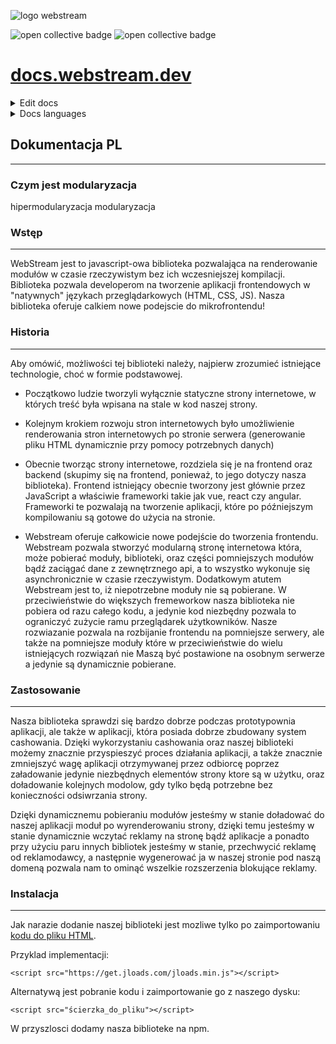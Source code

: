 ![logo webstream](https://logo.webstream.dev/3/cover.png)

<img alt="open collective badge" src="https://opencollective.com/webstream/tiers/backer/badge.svg?label=backer&color=brightgreen" /> <img alt="open collective badge" src="https://opencollective.com/webstream/tiers/sponsor/badge.svg?label=sponsor&color=brightgreen" />
<object type="image/svg+xml" data="https://opencollective.com/webstream/tiers/backer.svg?avatarHeight=36&width=600"></object>

# [docs.webstream.dev](https://docs.webstream.dev/#/)

<details>
    <summary>Edit docs</summary>
    <ul>
        <li><a href="https://docs.webstream.dev/#/">docs.webstream.dev</a></li>
        <li><a href="https://github.com/web-stream/docs/edit/main/README.md">edit docs</a></li>
        <li>Clone link: https://github.com/web-stream/docs.git</li>
    </ul>
</details>

<details>
    <summary>Docs languages</summary>
    <ul>
        <li><a href="">PL</a></li>
        <li><a href="">EN</a></li>
        <li><a href="">DE</a></li>
    </ul>
</details>

## Dokumentacja PL

---
### Czym jest modularyzacja

hipermodularyzacja
modularyzacja

### Wstęp

---
WebStream jest to javascript-owa biblioteka pozwalająca na renderowanie modułów w czasie rzeczywistym bez ich wczesniejszej kompilacji. Biblioteka pozwala developerom na tworzenie aplikacji frontendowych w "natywnych" językach przeglądarkowych (HTML, CSS, JS). Nasza biblioteka oferuje calkiem nowe podejscie do mikrofrontendu!

### Historia

---
Aby omówić, możliwości tej biblioteki należy, najpierw zrozumieć istniejące technologie, choć w formie podstawowej.

+ Początkowo ludzie tworzyli wyłącznie statyczne strony internetowe, w których treść była wpisana na stale w kod naszej strony.

+ Kolejnym krokiem rozwoju stron internetowych było umożliwienie renderowania stron internetowych po stronie serwera (generowanie pliku HTML dynamicznie przy pomocy potrzebnych danych)

+ Obecnie tworząc strony internetowe, rozdziela się je na frontend oraz backend (skupimy się na frontend, ponieważ, to jego dotyczy nasza biblioteka). Frontend istniejący obecnie tworzony jest głównie przez JavaScript a właściwie frameworki takie jak vue, react czy angular. Frameworki te pozwalają na tworzenie aplikacji, które po późniejszym kompilowaniu są gotowe do użycia na stronie.

+ Webstream oferuje całkowicie nowe podejście do tworzenia frontendu. Webstream pozwala stworzyć modularną stronę internetowa która, może pobierać moduły, biblioteki, oraz części pomniejszych modułów bądź zaciągać dane z zewnętrznego api, a to wszystko wykonuje się asynchronicznie w czasie rzeczywistym. Dodatkowym atutem Webstream jest to, iż niepotrzebne moduły nie są pobierane. W przeciwieństwie do większych fremeworkow nasza biblioteka nie pobiera od razu całego kodu, a jedynie kod niezbędny pozwala to ograniczyć zużycie ramu przeglądarek użytkowników. Nasze rozwiazanie pozwala na rozbijanie frontendu na pomniejsze serwery, ale także na pomniejsze moduły które w przeciwieństwie do wielu istniejących rozwiązań nie Maszą być postawione na osobnym serwerze a jedynie są dynamicznie pobierane. 


### Zastosowanie

---

Nasza biblioteka sprawdzi się bardzo dobrze podczas prototypownia aplikacji, ale także w aplikacji, która posiada dobrze zbudowany system cashowania. Dzięki wykorzystaniu cashowania oraz naszej biblioteki możemy znacznie przyspieszyć proces działania aplikacji, a także znacznie zmniejszyć wagę aplikacji otrzymywanej przez odbiorcę poprzez załadowanie jedynie niezbędnych elementów strony ktore są w użytku, oraz doładowanie kolejnych modolow, gdy tylko będą potrzebne bez konieczności odsiwrzania strony. 

Dzięki dynamicznemu pobieraniu modułów jesteśmy w stanie doładować do naszej aplikacji moduł po wyrenderowaniu strony, dzięki temu jesteśmy w stanie dynamicznie wczytać reklamy na stronę bądź aplikacje a ponadto przy użyciu paru innych bibliotek jesteśmy w stanie, przechwycić reklamę od reklamodawcy, a następnie wygenerować ja w naszej stronie pod naszą domeną pozwala nam to ominąć wszelkie rozszerzenia blokujące reklamy.

### Instalacja

---

Jak narazie dodanie naszej biblioteki jest mozliwe tylko po zaimportowaniu [kodu do pliku HTML](https://get.jloads.com/jloads.min.js).

Przyklad implementacji:

    <script src="https://get.jloads.com/jloads.min.js"></script>

Alternatywą jest pobranie kodu i zaimportowanie go z naszego dysku:

    <script src="ścierzka_do_pliku"></script>

W przyszlosci dodamy nasza biblioteke na npm.

